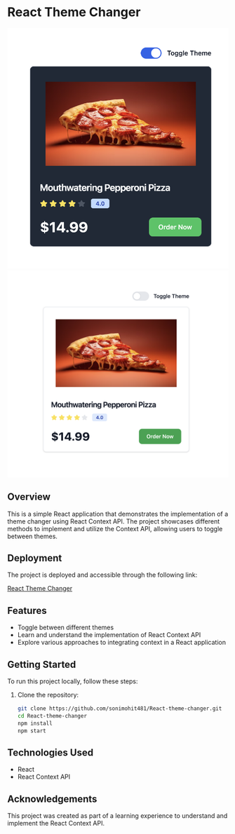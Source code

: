 # React Theme Changer
<img src="https://github.com/sonimohit481/React-theme-changer/blob/main/public/Banner1.png" alt="Banner1" width="600" >
<img src="https://github.com/sonimohit481/React-theme-changer/blob/main/public/Banner2.png" alt="Banner2" width="600" >

## Overview

This is a simple React application that demonstrates the implementation of a theme changer using React Context API. The project showcases different methods to implement and utilize the Context API, allowing users to toggle between themes.

## Deployment

The project is deployed and accessible through the following link:

[React Theme Changer](https://theme-toggler-01.netlify.app/)

## Features

- Toggle between different themes
- Learn and understand the implementation of React Context API
- Explore various approaches to integrating context in a React application


## Getting Started

To run this project locally, follow these steps:

1. Clone the repository:

   ```bash
   git clone https://github.com/sonimohit481/React-theme-changer.git
   cd React-theme-changer
   npm install
   npm start
   ```

## Technologies Used
- React
- React Context API

## Acknowledgements
This project was created as part of a learning experience to understand and implement the React Context API.


